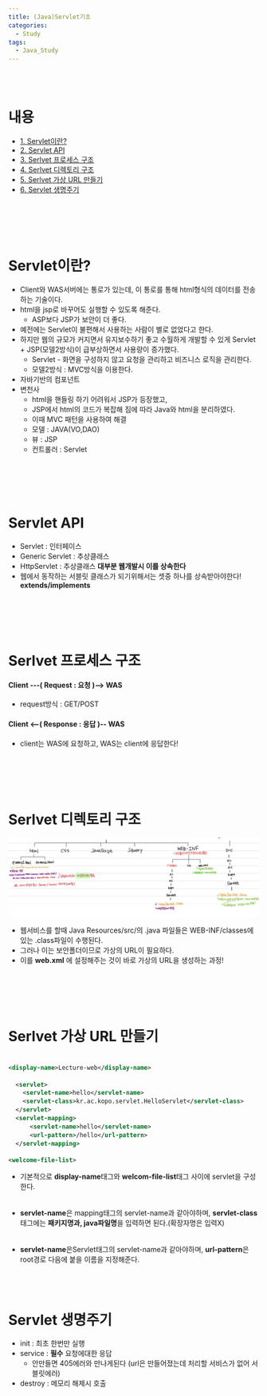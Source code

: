 ```yaml
---
title: (Java)Servlet기초
categories:
  - Study
tags:
  - Java_Study
---
```


<br><br>

# 내용
* [1. Servlet이란?](#servlet이란?)
* [2. Servlet API](#servlet-api)
* [3. Serlvet 프로세스 구조](#serlvet-프로세스-구조)
* [4. Serlvet 디렉토리 구조](#serlvet-디렉토리-구조)
* [5. Serlvet 가상 URL 만들기](#serlvet-가상-URL-만들기)
* [6. Servlet 생명주기](#servlet-생명주기)


<br><br><br><br>
# Servlet이란?
* Client와 WAS서버에는 통로가 있는데, 이 통로를 통해 html형식의 데이터를 전송하는 기술이다.
* html을 jsp로 바꾸어도 실행할 수 있도록 해준다.
  - ASP보다 JSP가 보안이 더 좋다.
* 예전에는 Servlet이 불편해서 사용하는 사람이 별로 없었다고 한다.
* 하지만 웹의 규모가 커지면서 유지보수하기 좋고 수월하게 개발할 수 있게 Servlet + JSP(모델2방식)이 급부상하면서 사용량이 증가했다.
  - Servlet - 화면을 구성하지 않고 요청을 관리하고 비즈니스 로직을 관리한다.
  - 모델2방식 : MVC방식을 이용한다.
* 자바기반의 컴포넌트
* 변천사
  - html을 핸들링 하기 어려워서 JSP가 등장했고,
  - JSP에서 html의 코드가 복잡해 짐에 따라 Java와 html을 분리하였다.
  - 이때 MVC 패턴을 사용하여 해결
  - 모델 : JAVA(VO,DAO)
  - 뷰 : JSP
  - 컨트롤러 : Servlet

<br><br><br><br>

# Servlet API
* Servlet : 인터페이스
* Generic Servlet : 추상클래스
* HttpServlet : 추상클래스 **대부분 웹개발시 이를 상속한다**
* 웹에서 동작하는 서블릿 클래스가 되기위해서는 셋중 하나를 상속받아야한다! **extends/implements**

<br><br><br><br>


# Serlvet 프로세스 구조
#### Client ---( Request : 요청 )--> WAS
* request방식 : GET/POST
#### Client <--( Response : 응답 )-- WAS
* client는 WAS에 요청하고, WAS는 client에 응답한다!

<br><br><br><br>

# Serlvet 디렉토리 구조
![Servletdir구조](/assets/imgss/20210618-디렉토리구조.jpg)
<br>
* 웹서비스를 할때 Java Resources/src/의 .java 파일들은 WEB-INF/classes에 있는 .class파일이 수행된다.
* 그러나 이는 보안폴더이므로 가상의 URL이 필요하다.
* 이를 **web.xml** 에 설정해주는 것이 바로 가상의 URL을 생성하는 과정!

<br><br><br><br>


# Serlvet 가상 URL 만들기

```xml

<display-name>Lecture-web</display-name>

  <servlet>
    <servlet-name>hello</servlet-name>
    <servlet-class>kr.ac.kopo.servlet.HelloServlet</servlet-class>  
  </servlet>
  <servlet-mapping>
      <servlet-name>hello</servlet-name>
      <url-pattern>/hello</url-pattern>
  </servlet-mapping>

<welcome-file-list>

 ```
 
* 기본적으로 **display-name**태그와 **welcom-file-list**태그 사이에 servlet을 구성한다.

###### <Servlet>
* **servlet-name**은 mapping태그의 servlet-name과 같아야하며, **servlet-class**태그에는 **패키지명과, java파일명**을 입력하면 된다.(확장자명은 입력X)
  
###### <Servlet-mapping>
*  **servlet-name**은Servlet태그의 servlet-name과 같아야하며, **url-pattern**은 root경로 다음에 붙을 이름을 지정해준다.
<br><br><br><br>

# Servlet 생명주기
* init : 최초 한번만 실행
* service : **필수** 요청에대한 응답 
  - 안만들면 405에러와 만나게된다 (url은 만들어졌는데 처리할 서비스가 없어 서블릿에러)
* destroy : 메모리 해제시 호출 
<br><br><br><br><br>


